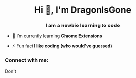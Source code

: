 <h1 align="center">Hi 👋, I'm DragonIsGone</h1>
<h3 align="center">I am a newbie learning to code</h3>

- 🌱 I’m currently learning **Chrome Extensions**

- ⚡ Fun fact **I like coding (who would've guessed)**

<h3 align="left">Connect with me:</h3>

<p align="left">Don't
</p>
